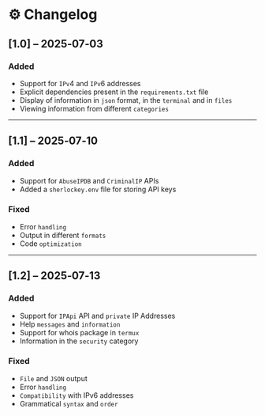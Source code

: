 # ⚙️ Changelog

## [1.0] – 2025‑07‑03
### Added
- Support for `IPv`4 and `IPv`6 addresses
- Explicit dependencies present in the `requirements.txt` file
- Display of information in `json` format, in the `terminal` and in `files`
- Viewing information from different `categories`

---

## [1.1] – 2025‑07‑10
### Added
- Support for `AbuseIPDB` and `CriminalIP` APIs
- Added a `sherlockey.env` file for storing API keys

### Fixed
- Error `handling`
- Output in different `formats`
- Code `optimization`

---
## [1.2] – 2025‑07‑13
### Added
- Support for `IPApi` API and `private` IP Addresses
- Help `messages` and `information`
- Support for whois package in `termux`
- Information in the `security` category

### Fixed
- `File` and `JSON` output
- Error `handling`
- `Compatibility` with IPv6 addresses
- Grammatical `syntax` and `order`

